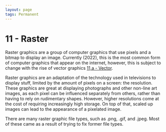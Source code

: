 ```yaml
---
layout: page
tags: Permanent  
---
```


# 11 - Raster

Raster graphics are a group of computer graphics that use pixels and a bitmap to display an image. Currently (2022), this is the most common form of computer graphics that appear on the internet, however, this is subject to change with the rise of vector graphics [11,a - Vector](11,a%20-%20Vector.md). 

Raster graphics are an adaptation of the technology used in televisions to display stuff, limited by the amount of pixels on a screen: the resolution. These graphics are great at displaying photographs and other non-line art images, as each pixel can be influenced separately from others, rather than having to rely on rudimentary shapes. However, higher resolutions come at the cost of requiring increasingly high storage. On top of that, scaled up images can lead to the appearance of a pixelated image.

There are many raster graphic file types, such as .png, .gif, and .jpeg. Most of these came as a result of trying to fix former file types.
